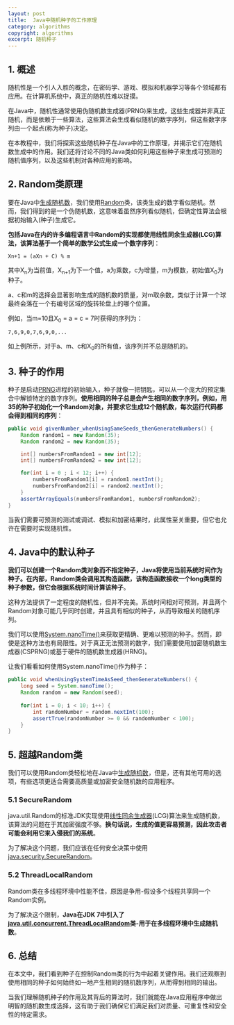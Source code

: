 ```yaml
---
layout: post
title:  Java中随机种子的工作原理
category: algorithms
copyright: algorithms
excerpt: 随机种子
---
```


## 1. 概述

随机性是一个引人入胜的概念，在密码学、游戏、模拟和机器学习等各个领域都有应用。在计算机系统中，真正的随机性难以捉摸。

在Java中，随机性通常使用伪随机数生成器(PRNG)来生成，这些生成器并非真正随机，而是依赖于一些算法，这些算法会生成看似随机的数字序列，但这些数字序列由一个起点(称为种子)决定。

在本教程中，我们将探索这些随机种子在Java中的工作原理，并揭示它们在随机数生成中的作用。我们还将讨论不同的Java类如何利用这些种子来生成可预测的随机值序列，以及这些机制对各种应用的影响。

## 2. Random类原理

要在Java中[生成随机数](https://www.baeldung.com/java-generating-random-numbers)，我们使用[Random](https://www.baeldung.com/java-17-random-number-generators#2-random)类，该类生成的数字看似随机。然而，我们得到的是一个伪随机数，这意味着虽然序列看似随机，但确定性算法会根据初始输入(种子)生成它。

**包括Java在内的许多编程语言中Random的实现都使用线性同余生成器(LCG)算法，该算法基于一个简单的数学公式生成一个数字序列**：

```text
Xn+1 = (aXn + C) % m
```

其中X<sub>n</sub>为当前值，X<sub>n+1</sub>为下一个值，a为乘数，c为增量，m为模数，初始值X<sub>0</sub>为种子。

a、c和m的选择会显著影响生成的随机数的质量，对m取余数，类似于计算一个球最终会落在一个有编号区域的旋转轮盘上的哪个位置。

例如，当m=10且X<sub>0</sub> = a = c = 7时获得的序列为：

```text
7,6,9,0,7,6,9,0,...
```

如上例所示，对于a、m、c和X<sub>0</sub>的所有值，该序列并不总是随机的。

## 3. 种子的作用

种子是启动[PRNG](https://en.wikipedia.org/wiki/Pseudorandom_number_generator)进程的初始输入，种子就像一把钥匙，可以从一个庞大的预定集合中解锁特定的数字序列。**使用相同的种子总是会产生相同的数字序列，例如，用35的种子初始化一个Random对象，并要求它生成12个随机数，每次运行代码都会得到相同的序列**：

```java
public void givenNumber_whenUsingSameSeeds_thenGenerateNumbers() {
    Random random1 = new Random(35);
    Random random2 = new Random(35);

    int[] numbersFromRandom1 = new int[12];
    int[] numbersFromRandom2 = new int[12];

    for(int i = 0 ; i < 12; i++) {
        numbersFromRandom1[i] = random1.nextInt();
        numbersFromRandom2[i] = random2.nextInt();
    }
    assertArrayEquals(numbersFromRandom1, numbersFromRandom2);
}
```

当我们需要可预测的测试或调试、模拟和加密结果时，此属性至关重要，但它也允许在需要时实现随机性。

## 4. Java中的默认种子

**我们可以创建一个Random类对象而不指定种子，Java将使用当前系统时间作为种子。在内部，Random类会调用其构造函数，该构造函数接收一个long类型的种子参数，但它会根据系统时间计算该种子**。

这种方法提供了一定程度的随机性，但并不完美。系统时间相对可预测，并且两个Random对象可能几乎同时创建，并且具有相似的种子，从而导致相关的随机序列。

我们可以使用[System.nanoTime()](https://www.baeldung.com/java-system-currenttimemillis-vs-system-nanotime#the-systmnanotim-method)来获取更精确、更难以预测的种子。然而，即使是这种方法也有局限性。对于真正无法预测的数字，我们需要使用加密随机数生成器(CSPRNG)或基于硬件的随机数生成器(HRNG)。

让我们看看如何使用System.nanoTime()作为种子：

```java
public void whenUsingSystemTimeAsSeed_thenGenerateNumbers() {
    long seed = System.nanoTime();
    Random random = new Random(seed);
 
    for(int i = 0; i < 10; i++) {
        int randomNumber = random.nextInt(100);
        assertTrue(randomNumber >= 0 && randomNumber < 100);
    }
}
```

## 5. 超越Random类

我们可以使用Random类轻松地在Java中[生成随机数](https://www.baeldung.com/java-generating-random-numbers)，但是，还有其他可用的选项，有些选项更适合需要高质量或加密安全随机数的应用程序。

### 5.1 SecureRandom

java.util.Random的标准JDK实现使用[线性同余生成器](https://en.wikipedia.org/wiki/Linear_congruential_generator)(LCG)算法来生成随机数，该算法的问题在于其加密强度不够。**换句话说，生成的值更容易预测，因此攻击者可能会利用它来入侵我们的系统**。

为了解决这个问题，我们应该在任何安全决策中使用[java.security.SecureRandom](https://www.baeldung.com/java-secure-random)。

### 5.2 ThreadLocalRandom

Random类在多线程环境中性能不佳，原因是争用-假设多个线程共享同一个Random实例。

为了解决这个限制，**Java在JDK 7中引入了[java.util.concurrent.ThreadLocalRandom](https://www.baeldung.com/java-thread-local-random)类-用于在多线程环境中生成随机数**。

## 6. 总结

在本文中，我们看到种子在控制Random类的行为中起着关键作用。我们还观察到使用相同的种子如何始终如一地产生相同的随机数序列，从而得到相同的输出。

当我们理解随机种子的作用及其背后的算法时，我们就能在Java应用程序中做出明智的随机数生成选择，这有助于我们确保它们满足我们对质量、可重复性和安全性的特定需求。